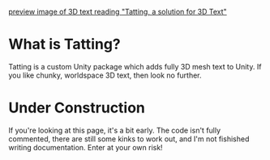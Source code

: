 [preview image of 3D text reading "Tatting, a solution for 3D Text"](https://github.com/Kelpow/com.bottinogames.tatting/blob/main/Documentation~/ExampleAnimation.gif?raw=true)

# What is Tatting?
Tatting is a custom Unity package which adds fully 3D mesh text to Unity. If you like chunky, worldspace 3D text, then look no further.

# Under Construction
If you're looking at this page, it's a bit early. The code isn't fully commented, there are still some kinks to work out, and I'm not fishished writing documentation.
Enter at your own risk!
